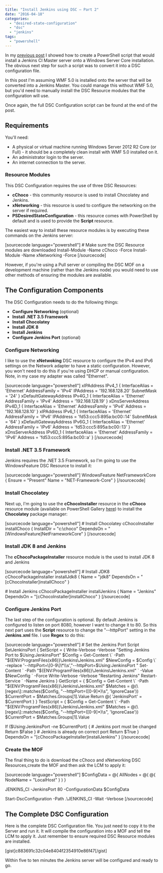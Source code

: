 ```yaml
---
title: "Install Jenkins using DSC – Part 2"
date: "2016-04-18"
categories: 
  - "desired-state-configuration"
  - "dsc"
  - "jenkins"
tags: 
  - "powershell"
---
```


In my [previous post](https://dscottraynsford.wordpress.com/2016/04/14/install-jenkins-on-windows-server-core-part-1/) I showed how to create a PowerShell script that would install a Jenkins CI Master server onto a Windows Server Core installation. The obvious next step for such a script was to convert it into a DSC configuration file.

In this post I'm assuming WMF 5.0 is installed onto the server that will be converted into a Jenkins Master. You could manage this without WMF 5.0, but you'd need to manually install the DSC Resource modules that the configuration will use.

Once again, the full DSC Configuration script can be found at the end of the post.

## Requirements

You'll need:

- A physical or virtual machine running Windows Server 2012 R2 Core (or Full) - it should be a completely clean install with WMF 5.0 installed on it.
- An administrator login to the server.
- An internet connection to the server.

### Resource Modules

This DSC Configuration requires the use of three DSC Resources:

- **cChoco** - this community resource is used to install Chocolatey and Jenkins.
- **xNetworking** - this resource is used to configure the networking on the server if required.
- **PSDesiredStateConfiguration** - this resource comes with PowerShell by default and is used to provide the **Script** resource.

The easiest way to install these resource modules is by executing these commands on the Jenkins server:

\[sourcecode language="powershell"\] # Make sure the DSC Resource modules are downloaded Install-Module -Name cChoco -Force Install-Module -Name xNetworking -Force \[/sourcecode\]

However, if you're using a Pull server or compiling the DSC MOF on a development machine (rather than the Jenkins node) you would need to use other methods of ensuring the modules are available.

## The Configuration Components

The DSC Configuration needs to do the following things:

- **Configure Networking** (optional)
- **Install .NET 3.5 Framework**
- **Install Chocolatey**
- **Install JDK 8**
- **Install Jenkins**
- **Configure Jenkins Port** (optional)

### Configure Networking

I like to use the **xNetwoking** DSC resource to configure the IPv4 and IPv6 settings on the Network adapter to have a static configuration. However, you won't need to do this if you're using DHCP or manual configuration. Note, in my case my adapter was called "Ethernet".

\[sourcecode language="powershell"\] xIPAddress IPv4\_1 { InterfaceAlias = 'Ethernet' AddressFamily = 'IPv4' IPAddress = '192.168.128.20' SubnetMask = '24' } xDefaultGatewayAddress IPv4G\_1 { InterfaceAlias = 'Ethernet' AddressFamily = 'IPv4' Address = '192.168.128.19' } xDnsServerAddress IPv4D\_1 { InterfaceAlias = 'Ethernet' AddressFamily = 'IPv4' Address = '192.168.128.10' } xIPAddress IPv6\_1 { InterfaceAlias = 'Ethernet' AddressFamily = 'IPv6' IPAddress = 'fd53:ccc5:895a:bc00::14' SubnetMask = '64' } xDefaultGatewayAddress IPv6G\_1 { InterfaceAlias = 'Ethernet' AddressFamily = 'IPv6' Address = 'fd53:ccc5:895a:bc00::13' } xDnsServerAddress IPv6D\_1 { InterfaceAlias = 'Ethernet' AddressFamily = 'IPv6' Address = 'fd53:ccc5:895a:bc00::a' } \[/sourcecode\]

### Install .NET 3.5 Framework

Jenkins requires the .NET 3.5 Framework, so I'm going to use the WindowsFeature DSC Resource to install it:

\[sourcecode language="powershell"\] WindowsFeature NetFrameworkCore { Ensure = "Present" Name = "NET-Framework-Core" } \[/sourcecode\]

### Install Chocolatey

Next up, I'm going to use the **cChocoInstaller** resource in the **cChoco** resource module (available on PowerShell Gallery [here](https://www.powershellgallery.com/packages/cChoco)) to install the **Chocolatey** package manager:

\[sourcecode language="powershell"\] # Install Chocolatey cChocoInstaller installChoco { InstallDir = "c:\\choco" DependsOn = "\[WindowsFeature\]NetFrameworkCore" } \[/sourcecode\]

### Install JDK 8 and Jenkins

The **cChocoPackageInstaller** resource module is the used to install JDK 8 and Jenkins

\[sourcecode language="powershell"\] # Install JDK8 cChocoPackageInstaller installJdk8 { Name = "jdk8" DependsOn = "\[cChocoInstaller\]installChoco" }

\# Install Jenkins cChocoPackageInstaller installJenkins { Name = "Jenkins" DependsOn = "\[cChocoInstaller\]installChoco" } \[/sourcecode\]

### Configure Jenkins Port

The last step of the configuration is optional. By default Jenkins is configured to listen on port 8080, however I want to change it to 80. So this next part uses the **Script** resource to change the "--httpPort" setting in the **Jenkins.xml** file. I use **Regex** to do this:

\[sourcecode language="powershell"\] # Set the Jenkins Port Script SetJenkinsPort { SetScript = { Write-Verbose -Verbose "Setting Jenkins Port to $Using:JenkinsPort" $Config = Get-Content \` -Path "${ENV:ProgramFiles(x86)}\\Jenkins\\Jenkins.xml" $NewConfig = $Config \` -replace '--httpPort=\[0-9\]\*\\s',"--httpPort=$Using:JenkinsPort " Set-Content \` -Path "${ENV:ProgramFiles(x86)}\\Jenkins\\Jenkins.xml" \` -Value $NewConfig \` -Force Write-Verbose -Verbose "Restarting Jenkins" Restart-Service \` -Name Jenkins } GetScript = { $Config = Get-Content \` -Path "${ENV:ProgramFiles(x86)}\\Jenkins\\Jenkins.xml" $Matches = @(\[regex\]::matches($Config, "--httpPort=(\[0-9\]\*)\\s", 'IgnoreCase')) $CurrentPort = $Matches.Groups\[1\].Value Return @{ 'JenkinsPort' = $CurrentPort } } TestScript = { $Config = Get-Content \` -Path "${ENV:ProgramFiles(x86)}\\Jenkins\\Jenkins.xml" $Matches = @(\[regex\]::matches($Config, "--httpPort=(\[0-9\]\*)\\s", 'IgnoreCase')) $CurrentPort = $Matches.Groups\[1\].Value

If ($Using:JenkinsPort -ne $CurrentPort) { # Jenkins port must be changed Return $False } # Jenkins is already on correct port Return $True } DependsOn = "\[cChocoPackageInstaller\]installJenkins" } \[/sourcecode\]

### Create the MOF

The final thing to do is download the cChoco and xNetworking DSC Resources,create the MOF and then ask the LCM to apply it:

\[sourcecode language="powershell"\] $ConfigData = @{ AllNodes = @( @{ NodeName = "LocalHost" } ) }

JENKINS\_CI -JenkinsPort 80 -ConfigurationData $ConfigData

Start-DscConfiguration -Path .\\JENKINS\_CI -Wait -Verbose \[/sourcecode\]

## The Complete DSC Configuration

Here is the complete DSC Configuration file. You just need to copy it to the Server and run it. It will compile the configuration into a MOF and tell the LCM to apply it. Just remember to ensure required DSC Resource modules are installed.

\[gist\]c883691c32c04e8404f2354910e86f47\[/gist\]

Within five to ten minutes the Jenkins server will be configured and ready to go.

